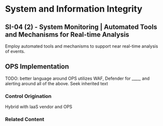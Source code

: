 # System and Information Integrity
## SI-04 (2) - System Monitoring | Automated Tools and Mechanisms for Real-time Analysis

Employ automated tools and mechanisms to support near real-time analysis of events.

## OPS Implementation

TODO: better language around OPS utilizes WAF, Defender for ____, and alerting around all of the above. Seek inherited text

### Control Origination

Hybrid with IaaS vendor and OPS

### Related Content
